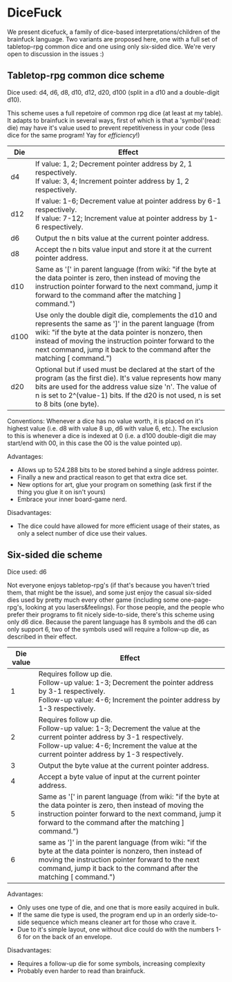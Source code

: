 # DiceFuck
We present dicefuck, a family of dice-based interpretations/children of the brainfuck language. Two variants are proposed here, one with a full set of tabletop-rpg common dice and one using only six-sided dice. We're very open to discussion in the issues :)

## Tabletop-rpg common dice scheme
Dice used: d4, d6, d8, d10, d12, d20, d100 (split in a d10 and a double-digit d10).

This scheme uses a full repetoire of common rpg dice (at least at my table). It adapts to brainfuck in several ways, first of which is that a 'symbol'(read: die) may have it's value used to prevent repetitiveness in your code (less dice for the same program! Yay for _efficiency_!)

Die | Effect
----|--------
d4  | If value: 1, 2; Decrement pointer address by 2, 1 respectively. <br> If value: 3, 4; Increment pointer address by 1, 2 respectively.
d12 | If value: 1-6; Decrement value at pointer address by 6-1 respectively. <br> If value: 7-12; Increment value at pointer address by 1-6 respectively.
d6  | Output the n bits value at the current pointer address.
d8  | Accept the n bits value input and store it at the current pointer address.
d10 | Same as '[' in parent language (from wiki: "if the byte at the data pointer is zero, then instead of moving the instruction pointer forward to the next command, jump it forward to the command after the matching ] command.")
d100| Use only the double digit die, complements the d10 and represents the same as ']' in the parent language (from wiki: "if the byte at the data pointer is nonzero, then instead of moving the instruction pointer forward to the next command, jump it back to the command after the matching [ command.")
d20 | Optional but if used must be declared at the start of the program (as the first die). It's value represents how many bits are used for the address value size 'n'. The value of n is set to 2^(value-1) bits. If the d20 is not used, n is set to 8 bits (one byte).

Conventions: Whenever a dice has no value worth, it is placed on it's highest value (i.e. d8 with value 8 up, d6 with value 6, etc.). The exclusion to this is whenever a dice is indexed at 0 (i.e. a d100 double-digit die may start/end with 00, in this case the 00 is the value pointed up).

Advantages:
- Allows up to 524.288 bits to be stored behind a single address pointer.
- Finally a new and practical reason to get that extra dice set.
- New options for art, glue your program on something (ask first if the thing you glue it on isn't yours)
- Embrace your inner board-game nerd.

Disadvantages:
- The dice could have allowed for more efficient usage of their states, as only a select number of dice use their values.

## Six-sided die scheme
Dice used: d6

Not everyone enjoys tabletop-rpg's (if that's because you haven't tried them, that might be the issue), and some just enjoy the casual six-sided dies used by pretty much every other game (including some one-page-rpg's, looking at you lasers&feelings). For those people, and the people who prefer their programs to fit nicely side-to-side, there's this scheme using only d6 dice. Because the parent language has 8 symbols and the d6 can only support 6, two of the symbols used will require a follow-up die, as described in their effect.

Die value | Effect
----------|--------
1   | Requires follow up die. <br> Follow-up value: 1-3; Decrement the pointer address by 3-1 respectively. <br> Follow-up value: 4-6; Increment the pointer address by 1-3 respectively.
2   | Requires follow up die. <br> Follow-up value: 1-3; Decrement the value at the current pointer address by 3-1 respectively. <br> Follow-up value: 4-6; Increment the value at the current pointer address by 1-3 respectively.
3   | Output the byte value at the current pointer address.
4   | Accept a byte value of input at the current pointer address.
5   | Same as '[' in parent language (from wiki: "if the byte at the data pointer is zero, then instead of moving the instruction pointer forward to the next command, jump it forward to the command after the matching ] command.")
6   | same as ']' in the parent language (from wiki: "if the byte at the data pointer is nonzero, then instead of moving the instruction pointer forward to the next command, jump it back to the command after the matching [ command.")

Advantages:
- Only uses one type of die, and one that is more easily acquired in bulk.
- If the same die type is used, the program end up in an orderly side-to-side sequence which means cleaner art for those who crave it.
- Due to it's simple layout, one without dice could do with the numbers 1-6 for on the back of an envelope.

Disadvantages:
- Requires a follow-up die for some symbols, increasing complexity
- Probably even harder to read than brainfuck.
